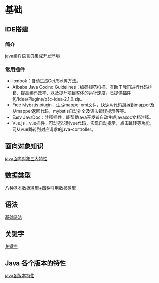 # 基础

## IDE搭建

### 简介

java编程语言的集成开发环境

### 常用插件

- lombok：自动生成Get/Set等方法。
- Alibaba Java Coding Guidelines：编码规范扫描，有助于我们进行代码排错、提高编码效率、以及提升项目整体的运行速度，已提供插件包/Idea/Plugins/p3c-idea-2.1.0.zip。
- Free Mybatis plugin：生成mapper xml文件，快速从代码跳转到mapper及从mapper返回代码，mybatis自动补全及语法错误提示等等。
- Easy JavaDoc：注释插件，能帮助java开发者自动生成javadoc文档注释。
- Vue.js：vue插件，可动态识别vue代码，实现自动提示，点击跳转等功能，可从vue跳转到对应请求的java-controller。

## 面向对象知识

[java面向对象三大特性](https://blog.csdn.net/weixin_63736489/article/details/123847899)

## 数据类型

[八种基本数据类型+四种引用数据类型](https://blog.csdn.net/weixin_42428778/article/details/109603769?spm=1001.2101.3001.6650.1&utm_medium=distribute.pc_relevant.none-task-blog-2%7Edefault%7ECTRLIST%7ERate-1-109603769-blog-124245607.pc_relevant_3mothn_strategy_and_data_recovery&depth_1-utm_source=distribute.pc_relevant.none-task-blog-2%7Edefault%7ECTRLIST%7ERate-1-109603769-blog-124245607.pc_relevant_3mothn_strategy_and_data_recovery&utm_relevant_index=2)

## 语法

[基础语法](https://blog.csdn.net/lhyandlwl/article/details/116598825)

## 关键字

[关键字](https://zhuanlan.zhihu.com/p/437264434)


## Java 各个版本的特性

[java各版本特性](../../document/java各版本特性.pdf)

